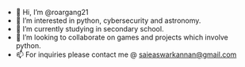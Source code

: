 - 👋 Hi, I’m @roargang21
- 👀 I’m interested in python, cybersecurity and astronomy.
- 🌱 I’m currently studying in secondary school.
- 💞️ I’m looking to collaborate on games and projects which involve python.
- 📫 For inquiries please contact me @ saieaswarkannan@gmail.com

<!---
roargang21/roargang21 is a ✨ special ✨ repository because its `README.md` (this file) appears on your GitHub profile.
You can click the Preview link to take a look at your changes.
--->
